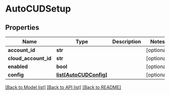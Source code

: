 # AutoCUDSetup

## Properties
Name | Type | Description | Notes
------------ | ------------- | ------------- | -------------
**account_id** | **str** |  | [optional] 
**cloud_account_id** | **str** |  | [optional] 
**enabled** | **bool** |  | [optional] 
**config** | [**list[AutoCUDConfig]**](AutoCUDConfig.md) |  | [optional] 

[[Back to Model list]](../README.md#documentation-for-models) [[Back to API list]](../README.md#documentation-for-api-endpoints) [[Back to README]](../README.md)


